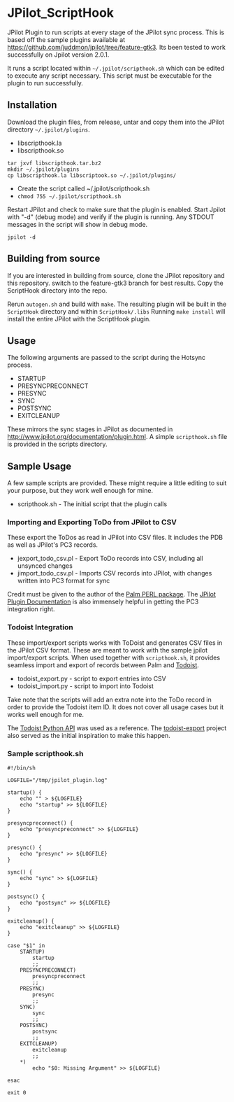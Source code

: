 # JPilot_ScriptHook
JPilot Plugin to run scripts at every stage of the JPilot sync process.
This is based off the sample plugins available at https://github.com/juddmon/jpilot/tree/feature-gtk3.
Its been tested to work successfully on Jpilot version 2.0.1.

It runs a script located within `~/.jpilot/scripthook.sh` which can be edited to execute
any script necessary. This script must be executable for the plugin to run successfully.

## Installation

Download the plugin files, from release, untar and copy them into the JPilot directory `~/.jpilot/plugins`.
* libscripthook.la
* libscripthook.so

```shell
tar jxvf libscripthook.tar.bz2
mkdir ~/.jpilot/plugins
cp libscripthook.la libscriptook.so ~/.jpilot/plugins/
```

* Create the script called ~/.jpilot/scripthook.sh
* `chmod 755 ~/.jpilot/scripthook.sh`

Restart JPilot and check to make sure that the plugin is enabled.
Start Jpilot with "-d" (debug mode) and verify if the plugin is running.
Any STDOUT messages in the script will show in debug mode.

`jpilot -d`

## Building from source

If you are interested in building from source, clone the JPilot repository and this repository.
switch to the feature-gtk3 branch for best results. Copy the ScriptHook directory into the repo.

Rerun `autogen.sh` and build with `make`.
The resulting plugin will be built in the `ScriptHook` directory and within `ScriptHook/.libs`
Running `make install` will install the entire JPilot with the ScriptHook plugin.

## Usage

The following arguments are passed to the script during the Hotsync process.
* STARTUP
* PRESYNCPRECONNECT
* PRESYNC
* SYNC
* POSTSYNC
* EXITCLEANUP

These mirrors the sync stages in JPilot as documented in http://www.jpilot.org/documentation/plugin.html.
A simple `scripthook.sh` file is provided in the scripts directory.

## Sample Usage

A few sample scripts are provided. These might require a little editing to suit your purpose, but they work well enough for mine.
* scripthook.sh - The initial script that the plugin calls

### Importing and Exporting ToDo from JPilot to CSV

These export the ToDos as read in JPilot into CSV files. It includes the PDB as well as JPilot's PC3 records.
* jexport_todo_csv.pl - Export ToDo records into CSV, including all unsynced changes
* jimport_todo_csv.pl - Imports CSV records into JPilot, with changes written into PC3 format for sync

Credit must be given to the author of the [Palm PERL package](https://github.com/madsen/Palm-PDB).
The [JPilot Plugin Documentation](http://www.jpilot.org/documentation/plugin.html) is also immensely helpful in getting the PC3 integration right. 

### Todoist Integration

These import/export scripts works with ToDoist and generates CSV files in the JPilot CSV format. These are meant to work with the sample jpilot import/export scripts.
When used together with `scripthook.sh`, it provides seamless import and export of records between Palm and [Todoist](https://todoist.com/).

* todoist_export.py - script to export entries into CSV
* todoist_import.py - script to import into Todoist

Take note that the scripts will add an extra note into the ToDo record in order to provide the Todoist item ID.
It does not cover all usage cases but it works well enough for me.

The [Todoist Python API](https://developer.todoist.com/sync) was used as a reference.
The [todoist-export](https://github.com/darekkay/todoist-export) project also served as the initial inspiration to make this happen.

### Sample scripthook.sh

```shell
#!/bin/sh

LOGFILE="/tmp/jpilot_plugin.log"

startup() {
	echo "" > ${LOGFILE}
	echo "startup" >> ${LOGFILE}
}

presyncpreconnect() {
	echo "presyncpreconnect" >> ${LOGFILE}
}

presync() {
	echo "presync" >> ${LOGFILE}
}

sync() {
	echo "sync" >> ${LOGFILE}
}

postsync() {
	echo "postsync" >> ${LOGFILE}
}

exitcleanup() {
	echo "exitcleanup" >> ${LOGFILE}
}

case "$1" in
	STARTUP)
		startup
		;;
	PRESYNCPRECONNECT)
		presyncpreconnect
		;;
	PRESYNC)
		presync
		;;
	SYNC)
		sync
		;;
	POSTSYNC)
		postsync
		;;
	EXITCLEANUP)
		exitcleanup
		;;
	*)
		echo "$0: Missing Argument" >> ${LOGFILE}

esac

exit 0
```

